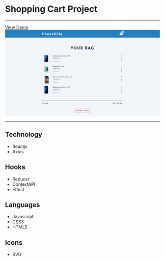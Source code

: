 # Shopping Cart Project

---

[View Demo](https://shopping-cart-proj.netlify.app/)
![Shopping Cart Preview](./public/shopping-cart-preview.png)

---

## Technology

- Reactjs
- Axios

## Hooks

- Reducer
- ContextAPI
- Effect

## Languages

- Javascript
- CSS3
- HTML5

## Icons

- SVG
